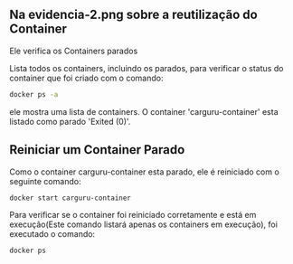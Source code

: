 ## Na evidencia-2.png sobre a reutilização do Container

Ele verifica os Containers parados

Lista todos os containers, incluindo os parados, para verificar o status do container que foi criado com o comando: 
```bash
docker ps -a
```

ele mostra uma lista de containers. O container 'carguru-container' esta listado como parado 'Exited (0)'.


## Reiniciar um Container Parado

Como o container carguru-container esta parado, ele é reiniciado com o seguinte comando: 
```bash
docker start carguru-container
```

Para verificar se o container foi reiniciado corretamente e está em execução(Este comando listará apenas os containers em execução), foi executado o comando:
```bash
docker ps
```

